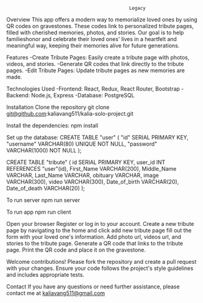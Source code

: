                                                  Legacy

Overview
 This app offers a modern way to memorialize loved ones by using QR codes on gravestones. These codes link to personalized tribute pages, filled with cherished memories, photos, and stories. Our goal is to help familieshonor and celebrate their loved ones' lives in a heartfelt and meaningful way, keeping their memories alive for future generations.

Features
-Create Tribute Pages: Easily create a tribute page with photos, videos, and stories.
-Generate QR codes that link directly to the tribute pages.
-Edit Tribute Pages: Update tribute pages as new memories are made.

Technologies Used
-Frontend: React, Redux, React Router, Bootstrap
-Backend: Node.js, Express
-Database: PostgreSQL


Installation
Clone the repository
git clone git@github.com:kaliavang511/kalia-solo-project.git


Install the dependencies:
npm install


Set up the database:
CREATE TABLE "user" (
    "id" SERIAL PRIMARY KEY,
    "username" VARCHAR(80) UNIQUE NOT NULL,
    "password" VARCHAR(1000) NOT NULL
);

CREATE TABLE "tribute" (
    id SERIAL PRIMARY KEY,
    user_id INT REFERENCES "user"(id),
    First_Name VARCHAR(200),
    Middle_Name VARCHAR,
    Last_Name VARCHAR,
    obituary VARCHAR,
    image VARCHAR(300),
    video VARCHAR(300),
    Date_of_birth VARCHAR(20),
    Date_of_death VARCHAR(20)
);


To run server 
npm run server 

To run app
npm run client

Open your browser
Register or log in to your account.
Create a new tribute page by navigating to the home and click add new tribute page
fill out the form with your loved one's information.
Add photo url, videos url, and stories to the tribute page.
Generate a QR code that links to the tribute page.
Print the QR code and place it on the gravestone.


Welcome contributions! Please fork the repository and create a pull request with your changes. Ensure your code follows the project's style guidelines and includes appropriate tests.


Contact
If you have any questions or need further assistance, please contact me at kaliavang511@gmail.com

